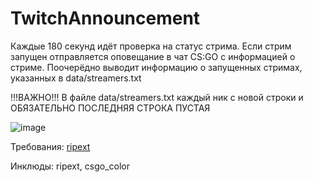 # TwitchAnnouncement
Каждые 180 секунд идёт проверка на статус стрима. Если стрим запущен отправляется оповещание в чат CS:GO с информацией о стриме.
Поочерёдно выводит информацию о запущенных стримах, указанных в data/streamers.txt

!!!ВАЖНО!!! В файле data/streamers.txt каждый ник с новой строки и ОБЯЗАТЕЛЬНО ПОСЛЕДНЯЯ СТРОКА ПУСТАЯ

![image](https://user-images.githubusercontent.com/40493521/140041695-66705085-f7fc-4aa2-8a2b-786c77191780.png)


Требования: [ripext](https://github.com/ErikMinekus/sm-ripext/releases/tag/1.2.3)

Инклюды: ripext, csgo_color
